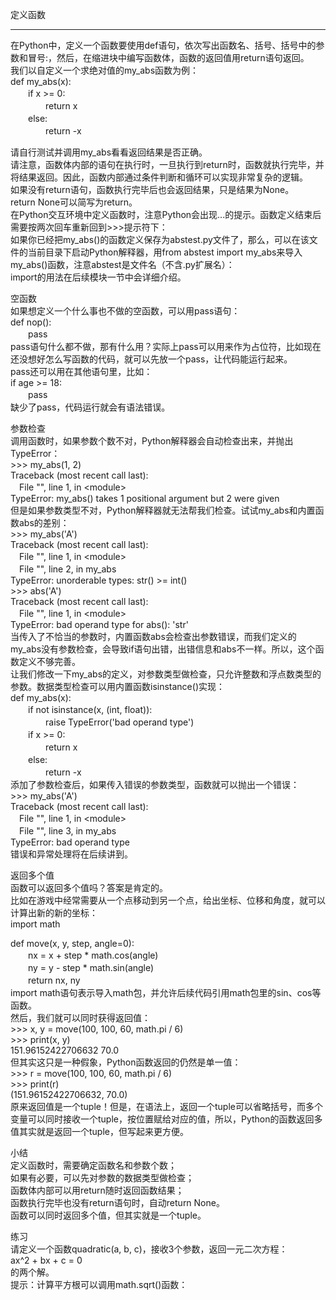定义函数  
________________________________________ 
在Python中，定义一个函数要使用def语句，依次写出函数名、括号、括号中的参数和冒号:，然后，在缩进块中编写函数体，函数的返回值用return语句返回。  
我们以自定义一个求绝对值的my\_abs函数为例：  
def my_abs(x):  
　　if x >= 0:  
　　　　return x  
　　else:  
　　　　return -x  

请自行测试并调用my\_abs看看返回结果是否正确。  
请注意，函数体内部的语句在执行时，一旦执行到return时，函数就执行完毕，并将结果返回。因此，函数内部通过条件判断和循环可以实现非常复杂的逻辑。  
如果没有return语句，函数执行完毕后也会返回结果，只是结果为None。  
return None可以简写为return。  
在Python交互环境中定义函数时，注意Python会出现...的提示。函数定义结束后需要按两次回车重新回到>>>提示符下：  
如果你已经把my\_abs()的函数定义保存为abstest.py文件了，那么，可以在该文件的当前目录下启动Python解释器，用from abstest import my\_abs来导入my\_abs()函数，注意abstest是文件名（不含.py扩展名）：  
import的用法在后续模块一节中会详细介绍。  

空函数  
如果想定义一个什么事也不做的空函数，可以用pass语句：  
def nop():  
　　pass  
pass语句什么都不做，那有什么用？实际上pass可以用来作为占位符，比如现在还没想好怎么写函数的代码，就可以先放一个pass，让代码能运行起来。  
pass还可以用在其他语句里，比如：  
if age >= 18:  
　　pass  
缺少了pass，代码运行就会有语法错误。  

参数检查  
调用函数时，如果参数个数不对，Python解释器会自动检查出来，并抛出TypeError：  
\>>> my\_abs(1, 2)  
Traceback (most recent call last):  
　File "<stdin>", line 1, in \<module\>  
TypeError: my\_abs() takes 1 positional argument but 2 were given  
但是如果参数类型不对，Python解释器就无法帮我们检查。试试my\_abs和内置函数abs的差别：  
\>>> my_abs('A')  
Traceback (most recent call last):  
　File "<stdin>", line 1, in <module\>  
　File "<stdin>", line 2, in my\_abs  
TypeError: unorderable types: str() >= int()  
\>>> abs('A')  
Traceback (most recent call last):  
　File "<stdin>", line 1, in <module\>  
TypeError: bad operand type for abs(): 'str'  
当传入了不恰当的参数时，内置函数abs会检查出参数错误，而我们定义的my\_abs没有参数检查，会导致if语句出错，出错信息和abs不一样。所以，这个函数定义不够完善。  
让我们修改一下my\_abs的定义，对参数类型做检查，只允许整数和浮点数类型的参数。数据类型检查可以用内置函数isinstance()实现：  
def my\_abs(x):  
　　if not isinstance(x, (int, float)):  
　　　　raise TypeError('bad operand type')  
　　if x >= 0:  
　　　　return x  
　　else:  
　　　　return -x  
添加了参数检查后，如果传入错误的参数类型，函数就可以抛出一个错误：  
\>>> my\_abs('A')  
Traceback (most recent call last):  
　File "<stdin>", line 1, in <module\>  
　File "<stdin>", line 3, in my\_abs  
TypeError: bad operand type  
错误和异常处理将在后续讲到。  

返回多个值  
函数可以返回多个值吗？答案是肯定的。  
比如在游戏中经常需要从一个点移动到另一个点，给出坐标、位移和角度，就可以计算出新的新的坐标：  
import math  

def move(x, y, step, angle=0):  
　　nx = x + step * math.cos(angle)  
　　ny = y - step * math.sin(angle)  
　　return nx, ny  
import math语句表示导入math包，并允许后续代码引用math包里的sin、cos等函数。  
然后，我们就可以同时获得返回值：  
\>>> x, y = move(100, 100, 60, math.pi / 6)  
\>>> print(x, y)  
151.96152422706632 70.0  
但其实这只是一种假象，Python函数返回的仍然是单一值：  
\>>> r = move(100, 100, 60, math.pi / 6)  
\>>> print(r)  
(151.96152422706632, 70.0)  
原来返回值是一个tuple！但是，在语法上，返回一个tuple可以省略括号，而多个变量可以同时接收一个tuple，按位置赋给对应的值，所以，Python的函数返回多值其实就是返回一个tuple，但写起来更方便。  

小结  
定义函数时，需要确定函数名和参数个数；  
如果有必要，可以先对参数的数据类型做检查；  
函数体内部可以用return随时返回函数结果；  
函数执行完毕也没有return语句时，自动return None。  
函数可以同时返回多个值，但其实就是一个tuple。  

练习  
请定义一个函数quadratic(a, b, c)，接收3个参数，返回一元二次方程：  
ax^2 + bx + c = 0  
的两个解。  
提示：计算平方根可以调用math.sqrt()函数：